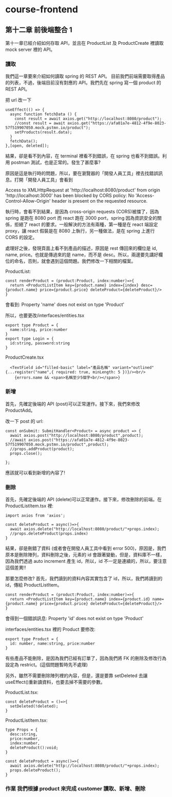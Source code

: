# course-frontend

## 第十二章 前後端整合 1

第十一章已經介紹如何存取 API，並且在 ProductList 及 ProductCreate 裡讀取 mock server 裡的 API。

### 讀取

我們這一章要來介紹如何讀取 spring 的 REST API。
目前我們前端需要取得產品的列表，不過，後端目前沒有對應的 API。我們先在 spring 寫一個 product 的 REST API。

把 url 改一下

    useEffect(() => {
      async function fetchData () {
        const result = await axios.get("http://localhost:8080/product");
        //const result = await axios.get("https://afa01a7e-4812-4f9e-8023-57f519907050.mock.pstmn.io/product");
        setProducts(result.data);
      }
      fetchData();
    },[open, deleted]);

結果，卻是看不到內容，在 terminal 裡看不到錯誤，在 spring 也看不到錯誤。利用 postman 測試，也是正常的。發生了甚麼事?

原因是這是執行時的問題，所以，要在瀏覽器的「開發人員工具」裡去找錯誤訊息。打開「開發人員工具」會看到

Access to XMLHttpRequest at 'http://localhost:8080/product' from origin 'http://localhost:3000' has been blocked by CORS policy: No 'Access-Control-Allow-Origin' header is present on the requested resource.

執行時，會看不到結果，是因為 cross-origin requests (CORS)被擋了，因為 spring 是跑在 8080 port 而 react 跑在 3000 port，spring 因為資訊安全的關係，拒絕了 react 的要求。一般解決的方法有兩種，第一種是在 react 端設定 proxy，讓 react 假裝是在 8080 上執行，另一種做法，是在 spring 上進行 CORS 的設定。

處理好之後，發現頁面上看不到產品的描述，原因是 rest 傳回來的欄位是 id, name, price。也就是傳過來的是 name，而不是 desc。所以，兩邊要先講好欄位的命名，否則，就會遇到這個問題。我們修改一下相關的檔案。

ProductList:

    const renderProduct = (product:Product, index:number)=>{
      return <ProductListItem key={product.name} index={index} desc={product.name} price={product.price} deleteProduct={deleteProduct}/>
    }

會看到:
Property 'name' does not exist on type 'Product'

所以，也要更改/interfaces/entities.tsx

    export type Product = {
      name:string, price:number
    }
    export type Login = {
      id:string, password:string
    }

ProductCreate.tsx

      <TextField id="filled-basic" label="產品名稱" variant="outlined" {...register("name",{ required: true, minLength: 5 })}/><br/>
        {errors.name && <span>名稱至少5個字<br/></span>}

### 新增

首先，先確定後端的 API (post)可以正常運作。接下來，我們來修改 ProductAdd。

改一下 post 的 url:

    const onSubmit: SubmitHandler<Product> = async product => {
      await axios.post("http://localhost:8080/product",product);
      //await axios.post("https://afa01a7e-4812-4f9e-8023-57f519907050.mock.pstmn.io/product",product);
      //props.addProduct(product);
      props.close();

    };

應該就可以看到新增的內容了!

### 刪除

首先，先確定後端的 API (delete)可以正常運作。接下來，修改刪除的前端。在 ProductListItem.tsx 裡:

    import axios from 'axios';

    const deleteProduct = async()=>{
      await axios.delete("http://localhost:8080/product/"+props.index);
      //props.deleteProduct(props.index)
    }

結果，卻是刪錯了資料 (或者會在開發人員工具中看到 error 500)，原因是，我們原本是刪除陣列，資料刪除之後，元素的 id 會跟著變動，但是，資料庫不一樣，因為我們透過 auto increment 產生 id，所以，id 不一定是連續的，所以，要注意這個差異!!

那要怎麼修改? 首先，我們讀到的資料內容其實包含了 id，所以，我們將讀到的 id，傳給 ProductListItem。

    const renderProduct = (product:Product, index:number)=>{
      return <ProductListItem key={product.name} index={product.id} name={product.name} price={product.price} deleteProduct={deleteProduct}/>
    }

會得到一個錯誤訊息:
Property 'id' does not exist on type 'Product'

interfaces/entities.tsx 裡的 Product 要修改:

    export type Product = {
      id: number, name:string, price:number
    }

有些產品不能刪除，是因為我們已經有訂單了，因為我們將 FK 的刪除及修改行為設定為 restrict。(這個問題暫時先不處理)

另外，雖然不需要刪除陣列裡的內容，但是，還是要靠 setDeleted 去讓 useEffect()重新讀資料，也要去掉不需要的參數。

ProductList.tsx:

    const deleteProduct = ()=>{
      setDeleted(!deleted);
    }

ProductListItem.tsx:

    type Props = {
      desc:string,
      price:number,
      index:number,
      deleteProduct():void;
    }

    const deleteProduct = async()=>{
      await axios.delete("http://localhost:8080/product/"+props.index);
      props.deleteProduct();
    }

### 作業 我們根據 product 來完成 customer 讀取、新增、刪除
